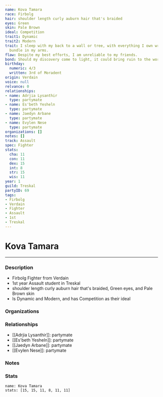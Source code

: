 ```yaml
---
name: Kova Tamara
race: Firbolg
hair: shoulder length curly auburn hair that's braided
eyes: Green
skin: Pale Brown
ideal: Competition
trait1: Dynamic
trait2: Modern
trait: I sleep with my back to a wall or tree, with everything I own wrapped in a
  bundle in my arms.
flaw: Despite my best efforts, I am unreliable to my friends.
bond: Should my discovery come to light, it could bring ruin to the world.
birthday:
  numeric: 4/3
  written: 3rd of Moradent
origin: Verdain
voice: null
relvance: 0
relationships:
- name: Adrjia Lysanthir
  type: partymate
- name: Es'beth Yesheln
  type: partymate
- name: Jaedyn Arbane
  type: partymate
- name: Evylen Nese
  type: partymate
organizations: []
notes: []
track: Assault
spec: Fighter
stats:
  cha: 11
  con: 11
  dex: 15
  int: 8
  str: 15
  wis: 11
year: 1
guild: Treskal
partyID: 69
tags:
- Firbolg
- Verdain
- Fighter
- Assault
- 1st
- Treskal
---
```

# Kova Tamara
---
### Description
- Firbolg Fighter from Verdain
- 1st year Assault student in Treskal
- shoulder length curly auburn hair that's braided, Green eyes, and Pale Brown skin
- Is Dynamic and Modern, and has Competition as their ideal

### Organizations

### Relationships
- [[Adrjia Lysanthir]]: partymate
- [[Es'beth Yesheln]]: partymate
- [[Jaedyn Arbane]]: partymate
- [[Evylen Nese]]: partymate

### Notes

### Stats
```statblock
name: Kova Tamara
stats: [15, 15, 11, 8, 11, 11]
```
